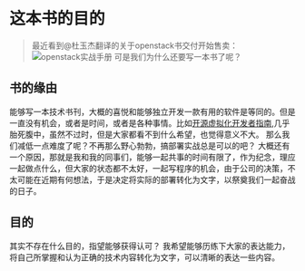 # 这本书的目的

 >最近看到@杜玉杰翻译的关于openstack书交付开始售卖：
 ![openstack实战手册](http://img3.douban.com/lpic/s27875230.jpg)
 >可是我们为什么还要写一本书了呢？

## 书的缘由
  能够写一本技术书刊，大概的喜悦和能够独立开发一款有用的软件是等同的。但是一直没有机会，或者是时间，或者是各种事情。比如[开源虚拟化开发者指南](https://github.com/lijiangsheng1/OVDG),几乎胎死腹中，虽然不过时，但是大家都看不到什么希望，也觉得意义不大。
  那么我们减低一点难度了呢？不再那么野心勃勃，搞部署实战总是可以的吧？
  大概还有一个原因，那就是我和我的同事们，能够一起共事的时间有限了，作为纪念，理应一起做点什么，但大家的状态都不太好，一起写程序的机会，由于公司的决策，不太可能在近期有何想法，于是决定将实际的部署转化为文字，以祭奠我们一起奋战的日子。

## 目的
  其实不存在什么目的，指望能够获得认可？
  我希望能够历练下大家的表达能力，将自己所掌握和认为正确的技术内容转化为文字，可以清晰的表达一些内容。
